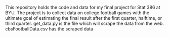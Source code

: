 This repository holds the code and data for my final project for Stat 386 at BYU.  The project is to collect data on college football games with the ultimate goal of estimating the final result after the first quarter, halftime, or third quarter.
get_data.py is the file which will scrape the data from the web.
cbsFootballData.csv has the scraped data